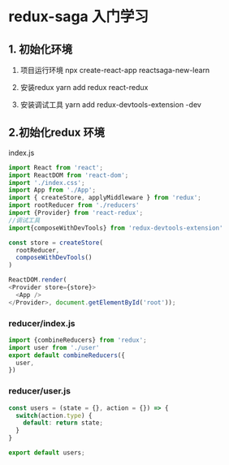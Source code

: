 # redux-saga 入门学习
## 1. 初始化环境
1. 项目运行环境
npx create-react-app  reactsaga-new-learn
2. 安装redux
yarn add redux  react-redux
 
3. 安装调试工具
yarn add redux-devtools-extension  -dev

## 2.初始化redux 环境

index.js
```javascript
import React from 'react';
import ReactDOM from 'react-dom';
import './index.css';
import App from './App';
import { createStore, applyMiddleware } from 'redux';
import rootReducer from './reducers'
import {Provider} from 'react-redux';
//调试工具
import{composeWithDevTools} from 'redux-devtools-extension'

const store = createStore(
  rootReducer,
  composeWithDevTools()
)

ReactDOM.render(
<Provider store={store}>
  <App />
</Provider>, document.getElementById('root'));

```
### reducer/index.js
```javascript
import {combineReducers} from 'redux';
import user from './user'
export default combineReducers({
  user,
})
```
### reducer/user.js
```javascript
const users = (state = {}, action = {}) => {
  switch(action.type) {
    default: return state;
  }
}

export default users;
```